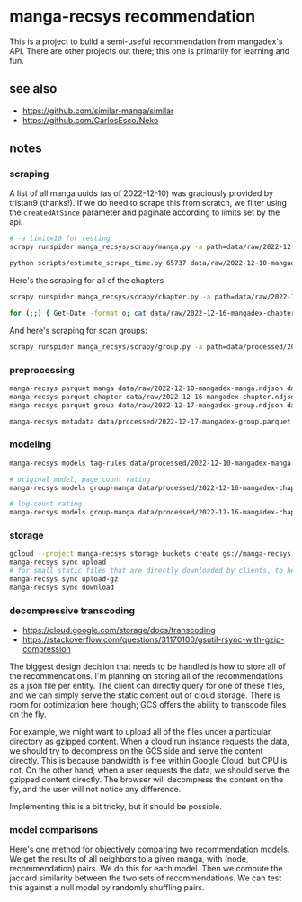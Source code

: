 # manga-recsys recommendation

This is a project to build a semi-useful recommendation from mangadex's API.
There are other projects out there; this one is primarily for learning and fun.

## see also

- https://github.com/similar-manga/similar
- https://github.com/CarlosEsco/Neko

## notes

### scraping

A list of all manga uuids (as of 2022-12-10) was graciously provided by tristan9 (thanks!).
If we do need to scrape this from scratch, we filter using the `createdAtSince` parameter and paginate according to limits set by the api.

```bash
# -a limit=10 for testing
scrapy runspider manga_recsys/scrapy/manga.py -a path=data/raw/2022-12-10-mangadex-uuid.csv -o data/raw/2022-12-10-mangadex-manga.ndjson -t jsonlines

python scripts/estimate_scrape_time.py 65737 data/raw/2022-12-10-mangadex-manga.ndjson --polling-interval 5 --model-interval 15
```

Here's the scraping for all of the chapters

```bash
scrapy runspider manga_recsys/scrapy/chapter.py -a path=data/raw/2022-12-10-mangadex-uuid.csv -o data/raw/2022-12-16-mangadex-chapter.ndjson -t jsonlines -a limit=10

for (;;) { Get-Date -format o; cat data/raw/2022-12-16-mangadex-chapter.ndjson | wc; sleep 30; }
```

And here's scraping for scan groups:

```bash
scrapy runspider manga_recsys/scrapy/group.py -a path=data/processed/2022-12-16-mangadex-chapter.parquet -o data/raw/2022-12-17-mangadex-group.ndjson -t jsonlines -a limit=10
```

### preprocessing

```bash
manga-recsys parquet manga data/raw/2022-12-10-mangadex-manga.ndjson data/processed/2022-12-10-mangadex-manga
manga-recsys parquet chapter data/raw/2022-12-16-mangadex-chapter.ndjson data/processed/2022-12-16-mangadex-chapter
manga-recsys parquet group data/raw/2022-12-17-mangadex-group.ndjson data/processed/2022-12-17-mangadex-group

manga-recsys metadata data/processed/2022-12-17-mangadex-group.parquet data/processed/2022-12-10-mangadex-manga.parquet data/processed/2022-12-16-mangadex-chapter.parquet data/processed/2022-12-17-metadata-listing
```

### modeling

```bash
manga-recsys models tag-rules data/processed/2022-12-10-mangadex-manga.parquet data/processed/2022-12-14-tag-rules

# original model, page count rating
manga-recsys models group-manga data/processed/2022-12-16-mangadex-chapter.parquet data/processed/2022-12-17-metadata-listing/group_manga.parquet data/processed/2022-12-18-recommendation-group-manga

# log-count rating
manga-recsys models group-manga data/processed/2022-12-16-mangadex-chapter.parquet data/processed/2022-12-17-metadata-listing/group_manga.parquet data/processed/2022-12-19-recommendation-group-manga
```

### storage

```bash
gcloud --project manga-recsys storage buckets create gs://manga-recsys
manga-recsys sync upload
# for small static files that are directly downloaded by clients, to help save on bandwidth
manga-recsys sync upload-gz
manga-recsys sync download
```

### decompressive transcoding

- https://cloud.google.com/storage/docs/transcoding
- https://stackoverflow.com/questions/31170100/gsutil-rsync-with-gzip-compression

The biggest design decision that needs to be handled is how to store all of the recommendations.
I'm planning on storing all of the recommendations as a json file per entity.
The client can directly query for one of these files, and we can simply serve the static content out of cloud storage.
There is room for optimization here though; GCS offers the ability to transcode files on the fly.

For example, we might want to upload all of the files under a particular directory as gzipped content.
When a cloud run instance requests the data, we should try to decompress on the GCS side and serve the content directly.
This is because bandwidth is free within Google Cloud, but CPU is not.
On the other hand, when a user requests the data, we should serve the gzipped content directly.
The browser will decompress the content on the fly, and the user will not notice any difference.

Implementing this is a bit tricky, but it should be possible.

### model comparisons

Here's one method for objectively comparing two recommendation models.
We get the results of all neighbors to a given manga, with (node, recommendation) pairs.
We do this for each model.
Then we compute the jaccard similarity between the two sets of recommendations.
We can test this against a null model by randomly shuffling pairs.
